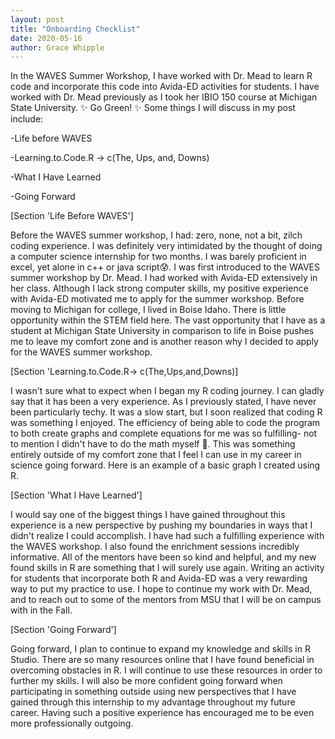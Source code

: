 ```yaml
---
layout: post
title: "Onboarding Checklist"
date: 2020-05-16
author: Grace Whipple
---
```

In the WAVES Summer Workshop, I have worked with Dr. Mead to learn R code and incorporate this code into Avida-ED activities for students. I have worked with Dr. Mead previously as I took her IBIO 150 course at Michigan State University. ✨ Go Green! ✨
Some things I will discuss in my post include:

-Life before WAVES

-Learning.to.Code.R -> c(The, Ups, and, Downs)

-What I Have Learned

-Going Forward

[Section 'Life Before WAVES']

Before the WAVES summer workshop, I had: zero, none, not a bit, zilch coding experience. I was definitely very intimidated by the thought of doing a computer science internship for two months. I was barely proficient in excel, yet alone in c++ or java script😰. I was first introduced to the WAVES summer workshop by Dr. Mead. I had worked with Avida-ED extensively in her class. Although I lack strong computer skills, my positive experience with Avida-ED motivated me to apply for the summer workshop. Before moving to Michigan for college, I lived in Boise Idaho. There is little opportunity within the STEM field here. The vast opportunity that I have as a student at Michigan State University in comparison to life in Boise pushes me to leave my comfort zone and is another reason why I decided to apply for the WAVES summer workshop.

[Section 'Learning.to.Code.R-> c(The,Ups,and,Downs)]

I wasn't sure what to expect when I began my R coding journey. I can gladly say that it has been a very experience.
As I previously stated, I have never been particularly techy. It was a slow start, but I soon realized that coding R was something I enjoyed. The efficiency of being able to code the program to both create graphs and complete equations for me was so fulfilling- not to mention I didn't have to do the math myself 🤣. This was something entirely outside of my comfort zone that I feel I can use in my career in science going forward.
Here is an example of a basic graph I created using R. 


[Section 'What I Have Learned']

I would say one of the biggest things I have gained throughout this experience is a new perspective by pushing my boundaries in ways that I didn't realize I could accomplish. I have had such a fulfilling experience with the WAVES workshop. I also found the enrichment sessions incredibly informative. All of the mentors have been so kind and helpful, and my new found skills in R are something that I will surely use again. Writing an activity for students that incorporate both R and Avida-ED was a very rewarding way to put my practice to use. I hope to continue my work with Dr. Mead, and to reach out to some of the mentors from MSU that I will be on campus with in the Fall.

[Section 'Going Forward']

Going forward, I plan to continue to expand my knowledge and skills in R Studio. There are so many resources online that I have found beneficial in overcoming obstacles in R. I will continue to use these resources in order to further my skills. I will also be more confident going forward when participating in something outside using new perspectives that I have gained through this internship to my advantage throughout my future career. Having such a positive experience has encouraged me to be even more professionally outgoing.
